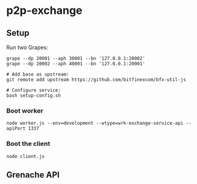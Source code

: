 # p2p-exchange

## Setup

Run two Grapes:

```
grape --dp 20001 --aph 30001 --bn '127.0.0.1:20002'
grape --dp 20002 --aph 40001 --bn '127.0.0.1:20001'
```

```
# Add base as upstream:
git remote add upstream https://github.com/bitfinexcom/bfx-util-js

# Configure service:
bash setup-config.sh
```


### Boot worker

```
node worker.js --env=development --wtype=wrk-exchange-service-api --apiPort 1337
```

### Boot the client

```
node client.js
```

## Grenache API


